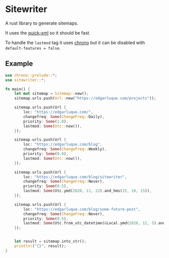 # Sitewriter
A rust library to generate sitemaps.

It uses the [quick-xml](https://github.com/tafia/quick-xml) so it should be fast.

To handle the `lastmod` tag it uses [chrono](https://docs.rs/chrono/) but it can be disabled with `default-features = false`.


## Example

```rust
use chrono::prelude::*;
use sitewriter::*;

fn main() {
    let mut sitemap = Sitemap::new();
    sitemap.urls.push(Url::new("https://edgarluque.com/projects"));

    sitemap.urls.push(Url {
        loc: "https://edgarluque.com/",
        changefreq: Some(ChangeFreq::Daily),
        priority: Some(1.0),
        lastmod: Some(Utc::now()),
    });

    sitemap.urls.push(Url {
        loc: "https://edgarluque.com/blog",
        changefreq: Some(ChangeFreq::Weekly),
        priority: Some(0.8),
        lastmod: Some(Utc::now()),
    });

    sitemap.urls.push(Url {
        loc: "https://edgarluque.com/blog/sitewriter",
        changefreq: Some(ChangeFreq::Never),
        priority: Some(0.5),
        lastmod: Some(Utc.ymd(2020, 11, 22).and_hms(15, 10, 15)),
    });

    sitemap.urls.push(Url {
        loc: "https://edgarluque.com/blog/some-future-post",
        changefreq: Some(ChangeFreq::Never),
        priority: Some(0.5),
        lastmod: Some(Utc.from_utc_datetime(&Local.ymd(2020, 12, 5).and_hms(12, 30, 0).naive_utc())),
    });


    let result = sitemap.into_str();
    println!("{}", result);
}
```
